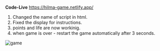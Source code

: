 **Code-Live**
https://hilma-game.netlify.app/

1. Changed the name of script in html.
2. Fixed the display for instructions.
3. points and life are now workinig.
4. when game is over - restart the game automatically after 3 seconds.

![game](https://user-images.githubusercontent.com/89962400/168981996-e2178864-b849-4125-94fc-373c3bc45bac.png)
